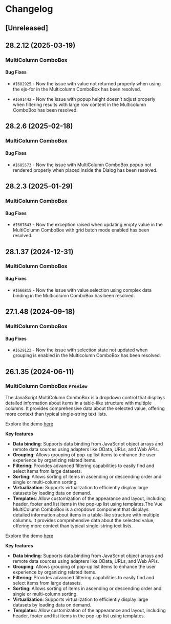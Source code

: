 # Changelog

## [Unreleased]

## 28.2.12 (2025-03-19)

### MultiColumn ComboBox

#### Bug Fixes

- `#I682925` - Now the issue with value not returned properly when using the ejs-for in the Multicolumn ComboBox has been resolved.

- `#I691442` - Now the issue with popup height doesn’t adjust properly when filtering results with large row content in the Multicolumn ComboBox has been resolved.

## 28.2.6 (2025-02-18)

### MultiColumn ComboBox

#### Bug Fixes

- `#I685573` - Now the issue with MultiColumn ComboBox popup not rendered properly when placed inside the Dialog has been resolved.

## 28.2.3 (2025-01-29)

### MultiColumn ComboBox

#### Bug Fixes

- `#I667643` - Now the exception raised when updating empty value in the MultiColumn ComboBox with grid batch mode enabled has been resolved.

## 28.1.37 (2024-12-31)

### MultiColumn ComboBox

#### Bug Fixes

- `#I666815` - Now the issue with value selection using complex data binding in the Multicolumn ComboBox has been resolved.

## 27.1.48 (2024-09-18)

### MultiColumn ComboBox

#### Bug Fixes

- `#I629122` - Now the issue with selection state not updated when grouping is enabled in the Multicolumn ComboBox has been resolved.

## 26.1.35 (2024-06-11)

### MultiColumn ComboBox `Preview`

The JavaScript MultiColumn ComboBox is a dropdown control that displays detailed information about items in a
table-like structure with multiple columns. It provides comprehensive data about the selected value, offering more
context than typical single-string text lists.

Explore the demo [here](https://ej2.syncfusion.com/demos/#/fluent2/multicolumn-combobox/default.html)

**Key features**

- **Data binding**: Supports data binding from JavaScript object arrays and remote data sources using adapters like OData, URLs, and Web APIs.
- **Grouping**: Allows grouping of pop-up list items to enhance the user experience by organizing related items.
- **Filtering**: Provides advanced filtering capabilities to easily find and select items from large datasets.
- **Sorting**: Allows sorting of items in ascending or descending order and single or multi-column sorting.
- **Virtualization**: Supports virtualization to efficiently display large datasets by loading data on demand.
- **Templates**: Allow customization of the appearance and layout, including header, footer and list items in the pop-up list using templates.The Vue MultiColumn ComboBox is a dropdown component that displays detailed information about items in a table-like structure with multiple columns. It provides comprehensive data about the selected value, offering more context than typical single-string text lists.

Explore the demo [here](https://ej2.syncfusion.com/vue/demos/#/fluent2/multicolumn-combobox/default.html)

**Key features**

- **Data binding**: Supports data binding from JavaScript object arrays and remote data sources using adapters like OData, URLs, and Web APIs.
- **Grouping**: Allows grouping of pop-up list items to enhance the user experience by organizing related items.
- **Filtering**: Provides advanced filtering capabilities to easily find and select items from large datasets.
- **Sorting**: Allows sorting of items in ascending or descending order and single or multi-column sorting.
- **Virtualization**: Supports virtualization to efficiently display large datasets by loading data on demand.
- **Templates**: Allow customization of the appearance and layout, including header, footer and list items in the pop-up list using templates.